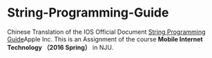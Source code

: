 # String-Programming-Guide
Chinese Translation of the IOS Official Document [String Programming Guide](https://developer.apple.com/library/ios/documentation/Cocoa/Conceptual/Strings/introStrings.html#//apple_ref/doc/uid/10000035-SW1)Apple Inc.
This is an Assignment of the course **Mobile Internet Technology （2016 Spring）** in NJU.

